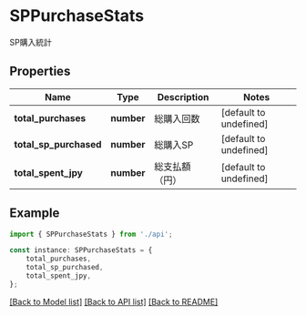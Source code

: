 # SPPurchaseStats

SP購入統計

## Properties

Name | Type | Description | Notes
------------ | ------------- | ------------- | -------------
**total_purchases** | **number** | 総購入回数 | [default to undefined]
**total_sp_purchased** | **number** | 総購入SP | [default to undefined]
**total_spent_jpy** | **number** | 総支払額（円） | [default to undefined]

## Example

```typescript
import { SPPurchaseStats } from './api';

const instance: SPPurchaseStats = {
    total_purchases,
    total_sp_purchased,
    total_spent_jpy,
};
```

[[Back to Model list]](../README.md#documentation-for-models) [[Back to API list]](../README.md#documentation-for-api-endpoints) [[Back to README]](../README.md)
